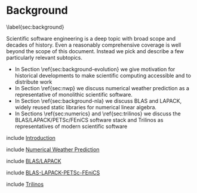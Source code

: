 Background
==========

\label{sec:background}

Scientific software engineering is a deep topic with broad scope and decades of
history.  Even a reasonably comprehensive coverage is well beyond the scope of
this document.  Instead we pick and describe a few particularly relevant subtopics.  

*   In Section \ref{sec:background-evolution} we give motivation for historical developments to make scientific computing accessible and to distribute work
*   In Section \ref{sec:nwp} we discuss numerical weather prediction as a representative of monolithic scientific software. 
*   In Section \ref{sec:background-nla} we discuss BLAS and LAPACK, widely reused static libraries for numerical linear algebra.
*   In Sections \ref{sec:numerics} and \ref{sec:trilinos} we discuss the BLAS/LAPACK/PETSc/FEniCS software stack and Trilinos as representatives of modern scientific software

include [Introduction](background-evolution.md)

include [Numerical Weather Prediction](nwp.md)

include [BLAS/LAPACK](background-nla.md)

include [BLAS-LAPACK-PETSc-FEniCS](numerics.md)

include [Trilinos](trilinos.md)
